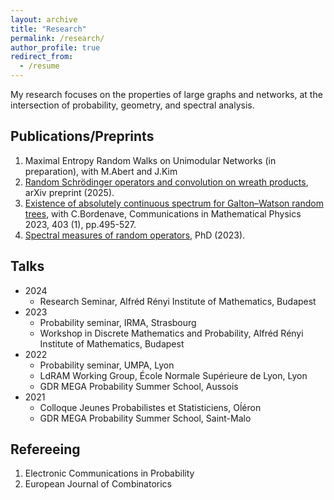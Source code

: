 ```yaml
---
layout: archive
title: "Research"
permalink: /research/
author_profile: true
redirect_from:
  - /resume
---
```


My research focuses on the properties of large graphs and networks, at the intersection of probability, geometry, and spectral analysis. 

Publications/Preprints
------

1. Maximal Entropy Random Walks on Unimodular Networks (in preparation), with M.Abert and J.Kim
1. [Random Schrödinger operators and convolution on wreath products](/files/arras2025random.pdf), arXiv preprint (2025).
1. [Existence of absolutely continuous spectrum for Galton–Watson random trees](https://link.springer.com/article/10.1007/s00220-023-04798-3), with C.Bordenave, Communications in Mathematical Physics 2023, 403 (1), pp.495-527.
1. [Spectral measures of random operators](/files/these.pdf), PhD (2023).

Talks
------
* 2024
  * Research Seminar, Alfréd Rényi Institute of Mathematics, Budapest
* 2023
  * Probability seminar, IRMA, Strasbourg
  * Workshop in Discrete Mathematics and Probability, Alfréd Rényi Institute of Mathematics, Budapest
* 2022
  * Probability seminar, UMPA, Lyon
  * LdRAM Working Group, École Normale Supérieure de Lyon, Lyon
  * GDR MEGA Probability Summer School, Aussois
* 2021
  * Colloque Jeunes Probabilistes et Statisticiens, Oĺéron
  * GDR MEGA Probability Summer School, Saint-Malo

Refereeing
------
1. Electronic Communications in Probability
1. European Journal of Combinatorics 

